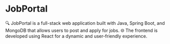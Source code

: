 # JobPortal
🔍 JobPortal is a full-stack web application built with Java, Spring Boot, and MongoDB that allows users to post and apply for jobs. 🌐 The frontend is developed using React for a dynamic and user-friendly experience.
